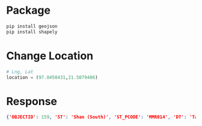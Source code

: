 # Package

```sh
pip install geojson
pip install shapely
```

# Change Location

```py
# Lng, Lat
location = (97.0450431,21.5079406)
```

# Response

```json
{'OBJECTID': 159, 'ST': 'Shan (South)', 'ST_PCODE': 'MMR014', 'DT': 'Taunggyi', 'DT_PCODE': 'MMR014D001', 'TS': 'Lawksawk', 'TS_PCODE': 'MMR014008', 'SELF_ADMIN': '', 'ST_RG': 'State', 'TS_MMR4': 'ရပ်စောက်', 'PCode_V': 9.3}
```